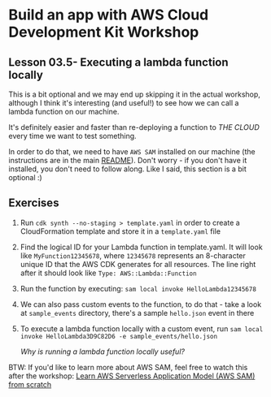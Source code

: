 # Build an app with AWS Cloud Development Kit Workshop

## Lesson 03.5- Executing a lambda function locally

This is a bit optional and we may end up skipping it in the actual workshop, although I think it's interesting (and useful!) to see how we can call a lambda function on our machine.

It's definitely easier and faster than re-deploying a function to _THE CLOUD_ every time we want to test something.

In order to do that, we need to have `AWS SAM` installed on our machine (the instructions are in the main [README](../README.md)). Don't worry - if you don't have it installed, you don't need to follow along. Like I said, this section is a bit optional :)

## Exercises

1. Run `cdk synth --no-staging > template.yaml` in order to create a CloudFormation template and store it in a `template.yaml` file

2. Find the logical ID for your Lambda function in template.yaml. It will look like `MyFunction12345678`, where `12345678` represents an 8-character unique ID that the AWS CDK generates for all resources. The line right after it should look like `Type: AWS::Lambda::Function`

3. Run the function by executing: `sam local invoke HelloLambda12345678`

4. We can also pass custom events to the function, to do that - take a look at `sample_events` directory, there's a sample `hello.json` event in there

5. To execute a lambda function locally with a custom event, run `sam local invoke HelloLambda3D9C82D6 -e sample_events/hello.json`

   _Why is running a lambda function locally useful?_

BTW: If you'd like to learn more about AWS SAM, feel free to watch this after the workshop: [Learn AWS Serverless Application Model (AWS SAM) from scratch](https://egghead.io/playlists/learn-aws-serverless-application-model-aws-sam-framework-from-scratch-baf9?af=6p5abz)
